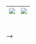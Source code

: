 <!--
## Hello :wave: Devs, 
  
  <p align="center">
   <img src="https://github.com/amtheshubham/amtheshubham/blob/main/Play-Chrome-Dinosaur-Game.gif" width=800>
  <br><br>
  <samp>

  </samp>
</p>

### &#x1f4c8; GitHub Stats
<!--
<a href="https://github.com/shubhamsgit/shubhamsgit">
  <img align="center" src="https://github-readme-stats.vercel.app/api/top-langs/?username=shubhamsgit&langs_count=3" />
</a>
<a href="https://github.com/shubhamsgit/shubhamsgit">
  <img align="center" src="https://github-readme-stats.vercel.app/api?username=shubhamsgit&show_icons=true" alt="Shubham's GitHub Stats" />
</a>
-->

|<img src="https://github-readme-stats.vercel.app/api?username=shubhamsgit&&show_icons=true"/>|<img src="https://github-readme-streak-stats.herokuapp.com/?user=shubhamsgit"/>|
|---|---|

<br>

<!--
**amtheshubham/amtheshubham** is a ✨ _special_ ✨ repository because its `README.md` (this file) appears on your GitHub profile.

Here are some ideas to get you started:-->
 

<!--### Programming Languages  :computer:
|<img src="https://raw.githubusercontent.com/coderjojo/coderjojo/master/img/cpp.png" width=60> | <img src="https://github.com/amtheshubham/amtheshubham/blob/main/f1eaa7278f64e27128e062a3de918265.png" width=80> | <img src="https://raw.githubusercontent.com/coderjojo/coderjojo/master/img/python.svg" width=60> |
|:---:|:---:|:---:|


### Codechef rating - 1600+  -->

<!--- 🔭 I’m currently working on ...
- 🌱 I’m currently learning ...
- 👯 I’m looking to collaborate on ...
- 🤔 I’m looking for help with ...
- 💬 Ask me about ...
- 📫 How to reach me: ...
- 😄 Pronouns: ...
- ⚡ Fun fact: ...-->

-->
